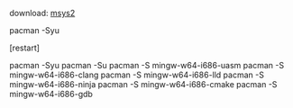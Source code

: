 download: [msys2](https://www.msys2.org/)

pacman -Syu

[restart]

pacman -Syu
pacman -Su
pacman -S mingw-w64-i686-uasm
pacman -S mingw-w64-i686-clang
pacman -S mingw-w64-i686-lld
pacman -S mingw-w64-i686-ninja
pacman -S mingw-w64-i686-cmake
pacman -S mingw-w64-i686-gdb
